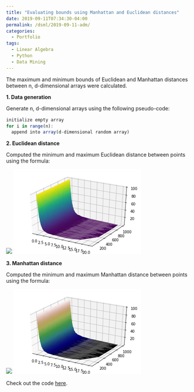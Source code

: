 ```yaml
---
title: "Evaluating bounds using Manhattan and Euclidean distances"
date: 2019-09-11T07:34:30-04:00
permalink: /dsml/2019-09-11-adm/
categories:
  - Portfolio
tags:
  - Linear Algebra
  - Python
  - Data Mining
---
```

The maximum and minimum bounds of Euclidean and Manhattan distances between n, d-dimensional arrays were calculated.

**1. Data generation**

Generate n, d-dimensional arrays using the following pseudo-code:

```javascript
initialize empty array
for i in range(n):
  append into array(d-dimensional random array)
```

**2. Euclidean distance**

Computed the minimum and maximum Euclidean distance between points using the formula:

<img src="https://latex.codecogs.com/gif.latex?Euclidean=\sqrt{d_{i}^{2}-d_{j}^{2}}"/> 

<img src="/assets/images/advanced-data-mining/Euclidean.png?raw=true"/>

**3. Manhattan distance**

Computed the minimum and maximum Manhattan distance between points using the formula:

<img src="https://latex.codecogs.com/gif.latex?Manhattan=|d_{i}-d_{j}|"/>

<img src="/assets/images/advanced-data-mining/Manhattan.png?raw=true"/>

Check out the code [here](https://github.com/Advaitiyer/advanced-data-mining/tree/master/HW1).
